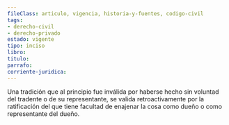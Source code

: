 ```yaml
---
fileClass: articulo, vigencia, historia-y-fuentes, codigo-civil
tags:
- derecho-civil
- derecho-privado
estado: vigente
tipo: inciso
libro:
titulo:
parrafo:
corriente-juridica:
---
```

Una tradición que al principio fue inválida por haberse hecho sin voluntad del tradente o de su representante, se valida retroactivamente por la ratificación del que tiene facultad de enajenar la cosa como dueño o como representante del dueño.